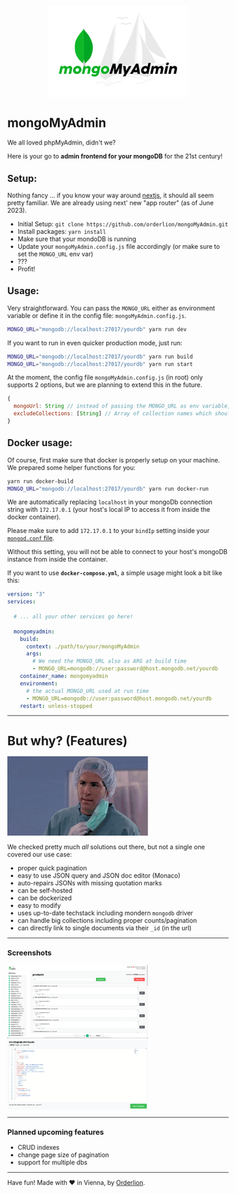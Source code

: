 <p align="center">
  <img src="public/images/logo_white_bg.png" width="320" />
</p>

# mongoMyAdmin

We all loved phpMyAdmin, didn't we?

Here is your go to **admin frontend for your mongoDB** for the 21st century!

## Setup:

Nothing fancy ... if you know your way around [nextjs](https://nextjs.org/), it should all seem pretty familiar. We are already using next' new "app router" (as of June 2023).

- Initial Setup: `git clone https://github.com/orderlion/mongoMyAdmin.git`
- Install packages: `yarn install`
- Make sure that your mondoDB is running
- Update your `mongoMyAdmin.config.js` file accordingly (or make sure to set the `MONGO_URL` env var)
- ???
- Profit!

## Usage:

Very straightforward. You can pass the `MONGO_URL` either as environment variable or define it in the config file: `mongoMyAdmin.config.js`.

```sh
MONGO_URL="mongodb://localhost:27017/yourdb" yarn run dev
```

If you want to run in even quicker production mode, just run:

```sh
MONGO_URL="mongodb://localhost:27017/yourdb" yarn run build
MONGO_URL="mongodb://localhost:27017/yourdb" yarn run start
```

At the moment, the config file `mongoMyAdmin.config.js` (in root) only supports 2 options, but we are planning to extend this in the future.

```js
{
  mongoUrl: String // instead of passing the MONGO_URL as env variable, just put your connection string here.
  excludeCollections: [String] // Array of collection names which should be hidden in the UI - useful to hide "internal collections".
}
```

## Docker usage:

Of course, first make sure that docker is properly setup on your machine. We prepared some helper functions for you:

```sh
yarn run docker-build
MONGO_URL="mongodb://localhost:27017/yourdb" yarn run docker-run
```

We are automatically replacing `localhost` in your mongoDb connection string with `172.17.0.1` (your host's local IP to access it from inside the docker container).

Please make sure to add `172.17.0.1` to your `bindIp` setting inside your [`mongod.conf` file](https://www.mongodb.com/docs/manual/reference/configuration-options/).

Without this setting, you will not be able to connect to your host's mongoDB instance from inside the container.

If you want to use **`docker-compose.yml`**, a simple usage might look a bit like this:

```yml
version: "3"
services:

  # ... all your other services go here!

  mongomyadmin:
    build:
      context: ./path/to/your/mongoMyAdmin
      args: 
        # We need the MONGO_URL also as ARG at build time
        - MONGO_URL=mongodb://user:password@host.mongodb.net/yourdb
    container_name: mongomyadmin
    environment:
      # the actual MONGO_URL used at run time
      - MONGO_URL=mongodb://user:password@host.mongodb.net/yourdb
    restart: unless-stopped
```

---
# But why? (Features)

<img src="public/images/butwhy.gif" width="320" />

We checked pretty much *all* solutions out there, but not a single one covered our use case:

- proper quick pagination
- easy to use JSON query and JSON doc editor (Monaco)
- auto-repairs JSONs with missing quotation marks
- can be self-hosted
- can be dockerized
- easy to modify
- uses up-to-date techstack including mondern `mongodb` driver
- can handle big collections including proper counts/pagination
- can directly link to single documents via their `_id` (in the url)

---
### Screenshots

<p align="left">
  <img src="public/screenshots/collection.png" width="320" /> <img src="public/screenshots/document.png" width="320" />
</p>

---

### Planned upcoming features

- CRUD indexes
- change page size of pagination
- support for multiple dbs

---

Have fun! Made with ❤️ in Vienna, by <a href="https://orderlion.com" target="_blank">Orderlion</a>.